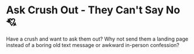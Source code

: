 # Ask Crush Out - They Can't Say No 💘
Have a crush and want to ask them out? Why not send them a landing page instead of a boring old text message or awkward in-person confession?